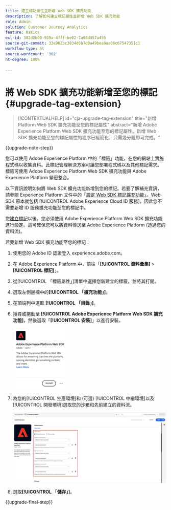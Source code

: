 ```yaml
---
title: 建立標記屬性並新增 Web SDK 擴充功能
description: 了解如何建立標記屬性並新增 Web SDK 擴充功能
role: Admin
solution: Customer Journey Analytics
feature: Basics
exl-id: 382d2b00-939a-4fff-be02-7a98d457a455
source-git-commit: 33e962bc3834d6b7d0a49bea9aa06c67547351c1
workflow-type: ht
source-wordcount: '302'
ht-degree: 100%

---
```


# 將 Web SDK 擴充功能新增至您的標記 {#upgrade-tag-extension}

<!-- markdownlint-disable MD034 -->

>[!CONTEXTUALHELP]
>id="cja-upgrade-tag-extension"
>title="新增 Platform Web SDK 擴充功能至您的標記屬性"
>abstract="新增 Adobe Experience Platform Web SDK 擴充功能至您的標記屬性。新增 Web SDK 擴充功能至您的標記屬性的程序已經簡化，只需幾分鐘即可完成。"

<!-- markdownlint-enable MD034 -->

{{upgrade-note-step}}

您可以使用 Adobe Experience Platform 中的「標籤」功能，在您的網站上實施程式碼以收集資料。此標記管理解決方案可讓您部署程式碼以及其他標記需求。 標籤可使用 Adobe Experience Platform Web SDK 擴充功能與 Adobe Experience Platform 緊密整合。

以下資訊說明如何將 Web SDK 擴充功能新增到您的標記。若要了解補充資訊，請參閱 Experience Platform 文件中的「[設定 Web SDK 標記擴充功能](https://experienceleague.adobe.com/zh-hant/docs/experience-platform/tags/extensions/client/web-sdk/web-sdk-extension-configuration)」。Web SDK 原本就包括 [!UICONTROL Adobe Experience Cloud ID 服務]，因此您不需要新增 ID 服務擴充功能至您的標記中。

您[建立標記](/help/getting-started/cja-upgrade/cja-upgrade-tag-property.md)以後，您必須使用 Adob&#x200B;&#x200B;e Experience Platform Web SDK 擴充功能進行設定。這可確保您可以將資料傳送至 Adob&#x200B;&#x200B;e Experience Platform (透過您的資料流)。

若要新增 Web SDK 擴充功能至您的標記：

1. 使用您的 Adobe ID 認證登入 experience.adobe.com。

1. 在 Adobe Experience Platform 中，前往「**[!UICONTROL 資料彙集]** > **[!UICONTROL 標記]**」。

1. 從[!UICONTROL 「標籤屬性」]清單中選擇您新建立的標籤，並將其打開。

1. 選取左側邊欄中的&#x200B;**[!UICONTROL 「擴充功能」]**。

1. 在頂端列中選取 **[!UICONTROL 「目錄」]**。

1. 搜尋或捲動至 **[!UICONTROL Adobe Experience Platform Web SDK 擴充功能]**，然後選取「**[!UICONTROL 安裝]**」以進行安裝。

   <img src="assets/aepwebsdk-extension.png" width="35%"/>

1. 為您的[!UICONTROL 生產環境]和 (可選) [!UICONTROL 中繼環境]以及[!UICONTROL 開發環境]選取您的沙箱和先前建立的資料流。

   ![AEP Web SDK 擴充功能設定](assets/aepwebsk-extension-datastreams.png)

1. 選取&#x200B;**[!UICONTROL 「儲存」]**。

{{upgrade-final-step}}
